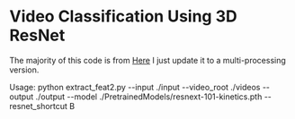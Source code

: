 # Video Classification Using 3D ResNet

The majority of this code is from [Here](https://github.com/kenshohara/video-classification-3d-cnn-pytorch)
I just update it to a multi-processing version.

Usage:
python extract_feat2.py --input ./input --video_root ./videos --output ./output --model ./PretrainedModels/resnext-101-kinetics.pth --resnet_shortcut B

